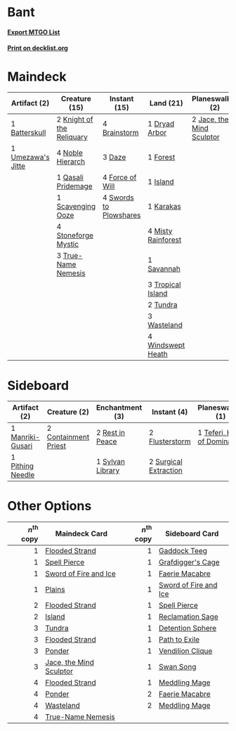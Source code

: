 # Bant

#### [Export MTGO List](../collection/Bant/Bant.txt)
#### [Print on decklist.org](http://decklist.org/?deckmain=1%09Batterskull%0A4%09Brainstorm%0A3%09Daze%0A1%09Dryad%20Arbor%0A4%09Force%20of%20Will%0A1%09Forest%0A3%09Green%20Sun's%20Zenith%0A1%09Island%0A2%09Jace,%20the%20Mind%20Sculptor%0A1%09Karakas%0A2%09Knight%20of%20the%20Reliquary%0A4%09Misty%20Rainforest%0A4%09Noble%20Hierarch%0A2%09Ponder%0A1%09Qasali%20Pridemage%0A1%09Savannah%0A1%09Scavenging%20Ooze%0A4%09Stoneforge%20Mystic%0A4%09Swords%20to%20Plowshares%0A3%09Tropical%20Island%0A3%09True-Name%20Nemesis%0A2%09Tundra%0A1%09Umezawa's%20Jitte%0A3%09Wasteland%0A4%09Windswept%20Heath&deckside=2%09Containment%20Priest%0A2%09Council's%20Judgment%0A2%09Flusterstorm%0A1%09Manriki-Gusari%0A1%09Pithing%20Needle%0A2%09Rest%20in%20Peace%0A1%09Supreme%20Verdict%0A2%09Surgical%20Extraction%0A1%09Sylvan%20Library%0A1%09Teferi,%20Hero%20of%20Dominaria)
# Maindeck

|                                        Artifact (2)                                        |                                           Creature (15)                                            |                                          Instant (15)                                           |                                          Land (21)                                          |                                          Planeswalker (2)                                          |                                          Sorcery (5)                                          |
|--------------------------------------------------------------------------------------------|----------------------------------------------------------------------------------------------------|-------------------------------------------------------------------------------------------------|---------------------------------------------------------------------------------------------|----------------------------------------------------------------------------------------------------|-----------------------------------------------------------------------------------------------|
|1 [Batterskull](http://gatherer.wizards.com/Pages/Card/Details.aspx?multiverseid=233055)    |2 [Knight of the Reliquary](http://gatherer.wizards.com/Pages/Card/Details.aspx?multiverseid=370379)|4 [Brainstorm](http://gatherer.wizards.com/Pages/Card/Details.aspx?multiverseid=382871)          |1 [Dryad Arbor](http://gatherer.wizards.com/Pages/Card/Details.aspx?multiverseid=282542)     |2 [Jace, the Mind Sculptor](http://gatherer.wizards.com/Pages/Card/Details.aspx?multiverseid=382979)|3 [Green Sun's Zenith](http://gatherer.wizards.com/Pages/Card/Details.aspx?multiverseid=413711)|
|1 [Umezawa's Jitte](http://gatherer.wizards.com/Pages/Card/Details.aspx?multiverseid=416756)|4 [Noble Hierarch](http://gatherer.wizards.com/Pages/Card/Details.aspx?multiverseid=397709)         |3 [Daze](http://gatherer.wizards.com/Pages/Card/Details.aspx?multiverseid=413586)                |1 [Forest](http://gatherer.wizards.com/Pages/Card/Details.aspx?multiverseid=439605)          |                                                                                                    |2 [Ponder](http://gatherer.wizards.com/Pages/Card/Details.aspx?multiverseid=244313)            |
|                                                                                            |1 [Qasali Pridemage](http://gatherer.wizards.com/Pages/Card/Details.aspx?multiverseid=249405)       |4 [Force of Will](http://gatherer.wizards.com/Pages/Card/Details.aspx?multiverseid=382943)       |1 [Island](http://gatherer.wizards.com/Pages/Card/Details.aspx?multiverseid=439602)          |                                                                                                    |                                                                                               |
|                                                                                            |1 [Scavenging Ooze](http://gatherer.wizards.com/Pages/Card/Details.aspx?multiverseid=425959)        |4 [Swords to Plowshares](http://gatherer.wizards.com/Pages/Card/Details.aspx?multiverseid=383119)|1 [Karakas](http://gatherer.wizards.com/Pages/Card/Details.aspx?multiverseid=201198)         |                                                                                                    |                                                                                               |
|                                                                                            |4 [Stoneforge Mystic](http://gatherer.wizards.com/Pages/Card/Details.aspx?multiverseid=198383)      |                                                                                                 |4 [Misty Rainforest](http://gatherer.wizards.com/Pages/Card/Details.aspx?multiverseid=426065)|                                                                                                    |                                                                                               |
|                                                                                            |3 [True-Name Nemesis](http://gatherer.wizards.com/Pages/Card/Details.aspx?multiverseid=376562)      |                                                                                                 |1 [Savannah](http://gatherer.wizards.com/Pages/Card/Details.aspx?multiverseid=383079)        |                                                                                                    |                                                                                               |
|                                                                                            |                                                                                                    |                                                                                                 |3 [Tropical Island](http://gatherer.wizards.com/Pages/Card/Details.aspx?multiverseid=383138) |                                                                                                    |                                                                                               |
|                                                                                            |                                                                                                    |                                                                                                 |2 [Tundra](http://gatherer.wizards.com/Pages/Card/Details.aspx?multiverseid=383139)          |                                                                                                    |                                                                                               |
|                                                                                            |                                                                                                    |                                                                                                 |3 [Wasteland](http://gatherer.wizards.com/Pages/Card/Details.aspx?multiverseid=413790)       |                                                                                                    |                                                                                               |
|                                                                                            |                                                                                                    |                                                                                                 |4 [Windswept Heath](http://gatherer.wizards.com/Pages/Card/Details.aspx?multiverseid=405115) |                                                                                                    |                                                                                               |


# Sideboard

|                                       Artifact (2)                                        |                                         Creature (2)                                          |                                      Enchantment (3)                                      |                                          Instant (4)                                           |                                           Planeswalker (1)                                           |                                          Sorcery (3)                                          |
|-------------------------------------------------------------------------------------------|-----------------------------------------------------------------------------------------------|-------------------------------------------------------------------------------------------|------------------------------------------------------------------------------------------------|------------------------------------------------------------------------------------------------------|-----------------------------------------------------------------------------------------------|
|1 [Manriki-Gusari](http://gatherer.wizards.com/Pages/Card/Details.aspx?multiverseid=74158) |2 [Containment Priest](http://gatherer.wizards.com/Pages/Card/Details.aspx?multiverseid=429862)|2 [Rest in Peace](http://gatherer.wizards.com/Pages/Card/Details.aspx?multiverseid=442021) |2 [Flusterstorm](http://gatherer.wizards.com/Pages/Card/Details.aspx?multiverseid=382942)       |1 [Teferi, Hero of Dominaria](http://gatherer.wizards.com/Pages/Card/Details.aspx?multiverseid=443095)|2 [Council's Judgment](http://gatherer.wizards.com/Pages/Card/Details.aspx?multiverseid=382896)|
|1 [Pithing Needle](http://gatherer.wizards.com/Pages/Card/Details.aspx?multiverseid=425815)|                                                                                               |1 [Sylvan Library](http://gatherer.wizards.com/Pages/Card/Details.aspx?multiverseid=383120)|2 [Surgical Extraction](http://gatherer.wizards.com/Pages/Card/Details.aspx?multiverseid=397706)|                                                                                                      |1 [Supreme Verdict](http://gatherer.wizards.com/Pages/Card/Details.aspx?multiverseid=438776)   |


# Other Options

|*n*<sup>th</sup> copy|                                          Maindeck Card                                           |*n*<sup>th</sup> copy|                                         Sideboard Card                                         |
|--------------------:|--------------------------------------------------------------------------------------------------|--------------------:|------------------------------------------------------------------------------------------------|
|                    1|[Flooded Strand](http://gatherer.wizards.com/Pages/Card/Details.aspx?multiverseid=405098)         |                    1|[Gaddock Teeg](http://gatherer.wizards.com/Pages/Card/Details.aspx?multiverseid=140188)         |
|                    1|[Spell Pierce](http://gatherer.wizards.com/Pages/Card/Details.aspx?multiverseid=425876)           |                    1|[Grafdigger's Cage](http://gatherer.wizards.com/Pages/Card/Details.aspx?multiverseid=426046)    |
|                    1|[Sword of Fire and Ice](http://gatherer.wizards.com/Pages/Card/Details.aspx?multiverseid=370471)  |                    1|[Faerie Macabre](http://gatherer.wizards.com/Pages/Card/Details.aspx?multiverseid=370410)       |
|                    1|[Plains](http://gatherer.wizards.com/Pages/Card/Details.aspx?multiverseid=439601)                 |                    1|[Sword of Fire and Ice](http://gatherer.wizards.com/Pages/Card/Details.aspx?multiverseid=370471)|
|                    2|[Flooded Strand](http://gatherer.wizards.com/Pages/Card/Details.aspx?multiverseid=405098)         |                    1|[Spell Pierce](http://gatherer.wizards.com/Pages/Card/Details.aspx?multiverseid=425876)         |
|                    2|[Island](http://gatherer.wizards.com/Pages/Card/Details.aspx?multiverseid=439602)                 |                    1|[Reclamation Sage](http://gatherer.wizards.com/Pages/Card/Details.aspx?multiverseid=430359)     |
|                    3|[Tundra](http://gatherer.wizards.com/Pages/Card/Details.aspx?multiverseid=383139)                 |                    1|[Detention Sphere](http://gatherer.wizards.com/Pages/Card/Details.aspx?multiverseid=270356)     |
|                    3|[Flooded Strand](http://gatherer.wizards.com/Pages/Card/Details.aspx?multiverseid=405098)         |                    1|[Path to Exile](http://gatherer.wizards.com/Pages/Card/Details.aspx?multiverseid=370408)        |
|                    3|[Ponder](http://gatherer.wizards.com/Pages/Card/Details.aspx?multiverseid=244313)                 |                    1|[Vendilion Clique](http://gatherer.wizards.com/Pages/Card/Details.aspx?multiverseid=370390)     |
|                    3|[Jace, the Mind Sculptor](http://gatherer.wizards.com/Pages/Card/Details.aspx?multiverseid=382979)|                    1|[Swan Song](http://gatherer.wizards.com/Pages/Card/Details.aspx?multiverseid=420715)            |
|                    4|[Flooded Strand](http://gatherer.wizards.com/Pages/Card/Details.aspx?multiverseid=405098)         |                    1|[Meddling Mage](http://gatherer.wizards.com/Pages/Card/Details.aspx?multiverseid=26591)         |
|                    4|[Ponder](http://gatherer.wizards.com/Pages/Card/Details.aspx?multiverseid=244313)                 |                    2|[Faerie Macabre](http://gatherer.wizards.com/Pages/Card/Details.aspx?multiverseid=370410)       |
|                    4|[Wasteland](http://gatherer.wizards.com/Pages/Card/Details.aspx?multiverseid=413790)              |                    2|[Meddling Mage](http://gatherer.wizards.com/Pages/Card/Details.aspx?multiverseid=26591)         |
|                    4|[True-Name Nemesis](http://gatherer.wizards.com/Pages/Card/Details.aspx?multiverseid=376562)      |                     |                                                                                                |

